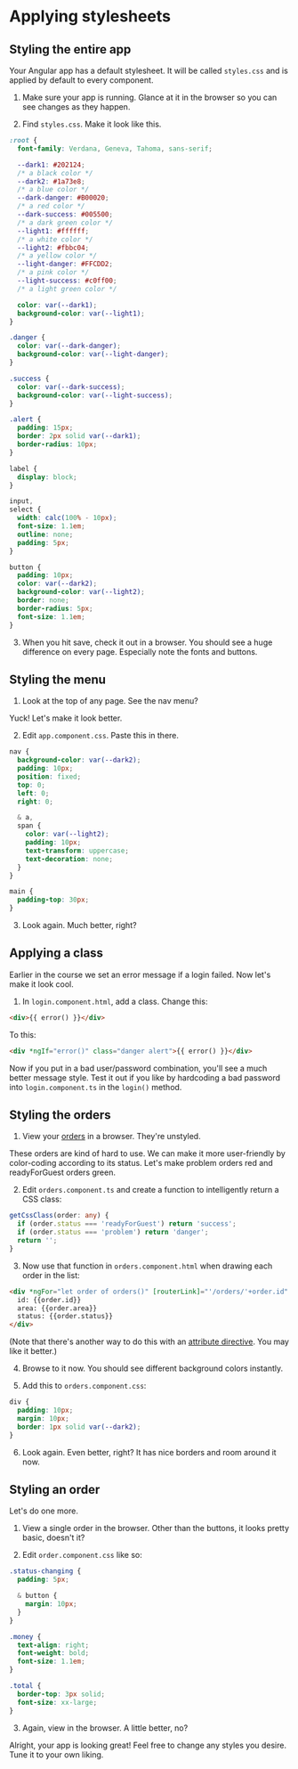 
# Applying stylesheets
<!-- Time: 10min -->

## Styling the entire app
Your Angular app has a default stylesheet. It will be called `styles.css` and is applied by default to every component. 

1. Make sure your app is running. Glance at it in the browser so you can see changes as they happen.

2. Find `styles.css`. Make it look like this.
```css
:root {
  font-family: Verdana, Geneva, Tahoma, sans-serif;

  --dark1: #202124;
  /* a black color */
  --dark2: #1a73e8;
  /* a blue color */
  --dark-danger: #B00020;
  /* a red color */
  --dark-success: #005500;
  /* a dark green color */
  --light1: #ffffff;
  /* a white color */
  --light2: #fbbc04;
  /* a yellow color */
  --light-danger: #FFCDD2;
  /* a pink color */
  --light-success: #c0ff00;
  /* a light green color */

  color: var(--dark1);
  background-color: var(--light1);
}

.danger {
  color: var(--dark-danger);
  background-color: var(--light-danger);
}

.success {
  color: var(--dark-success);
  background-color: var(--light-success);
}

.alert {
  padding: 15px;
  border: 2px solid var(--dark1);
  border-radius: 10px;
}

label {
  display: block;
}

input,
select {
  width: calc(100% - 10px);
  font-size: 1.1em;
  outline: none;
  padding: 5px;
}

button {
  padding: 10px;
  color: var(--dark2);
  background-color: var(--light2);
  border: none;
  border-radius: 5px;
  font-size: 1.1em;
}
```

3. When you hit save, check it out in a browser. You should see a huge difference on every page. Especially note the fonts and buttons.


## Styling the menu
1. Look at the top of any page. See the nav menu?

Yuck! Let's make it look better.

2. Edit `app.component.css`. Paste this in there.
```css
nav {
  background-color: var(--dark2);
  padding: 10px;
  position: fixed;
  top: 0;
  left: 0;
  right: 0;

  & a,
  span {
    color: var(--light2);
    padding: 10px;
    text-transform: uppercase;
    text-decoration: none;
  }
}

main {
  padding-top: 30px;
}
```

3. Look again. Much better, right?


## Applying a class
Earlier in the course we set an error message if a login failed. Now let's make it look cool.

1. In `login.component.html`, add a class. Change this:
```html
<div>{{ error() }}</div>
```
To this:
```html
<div *ngIf="error()" class="danger alert">{{ error() }}</div>
```

Now if you put in a bad user/password combination, you'll see a much better message style. Test it out if you like by hardcoding a bad password into `login.component.ts` in the `login()` method.


## Styling the orders
1. View your [orders](http://localhost:4200/orders) in a browser. They're unstyled. 

These orders are kind of hard to use. We can make it more user-friendly by color-coding according to its status. Let's make problem orders red and readyForGuest orders green.

2. Edit `orders.component.ts` and create a function to intelligently return a CSS class:
```typescript
getCssClass(order: any) {
  if (order.status === 'readyForGuest') return 'success';
  if (order.status === 'problem') return 'danger';
  return '';
}
```

3. Now use that function in `orders.component.html` when drawing each order in the list:
```html
<div *ngFor="let order of orders()" [routerLink]="'/orders/'+order.id" [class]="getCssClass(order)">
  id: {{order.id}}
  area: {{order.area}}
  status: {{order.status}}
</div>
```

(Note that there's another way to do this with an [attribute directive](https://stackoverflow.com/a/41974490/88373). You may like it better.)

4. Browse to it now. You should see different background colors instantly.

5. Add this to `orders.component.css`:
```css
div {
  padding: 10px;
  margin: 10px;
  border: 1px solid var(--dark2);
}
```
6. Look again. Even better, right? It has nice borders and room around it now.


## Styling an order
Let's do one more.

1. View a single order in the browser. Other than the buttons, it looks pretty basic, doesn't it?

2. Edit `order.component.css` like so:
```css
.status-changing {
  padding: 5px;

  & button {
    margin: 10px;
  }
}

.money {
  text-align: right;
  font-weight: bold;
  font-size: 1.1em;
}

.total {
  border-top: 3px solid;
  font-size: xx-large;
}
```

3. Again, view in the browser. A little better, no?

Alright, your app is looking great! Feel free to change any styles you desire. Tune it to your own liking.
